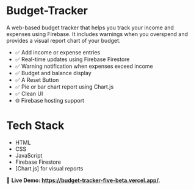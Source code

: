 # Budget-Tracker
A web-based budget tracker that helps you track your income and expenses using Firebase. It includes warnings when you overspend and provides a visual report chart of your budget.

- ✅ Add income or expense entries
- ✅ Real-time updates using Firebase Firestore
- ✅ Warning notification when expenses exceed income
- ✅ Budget and balance display
- ✅ A Reset Button
- ✅ Pie or bar chart report using Chart.js
- ✅ Clean UI
- 🌐 Firebase hosting support

# Tech Stack
- HTML
- CSS
- JavaScript
- Firebase Firestore
- [Chart.js] for visual reports

🔗 **Live Demo: https://budget-tracker-five-beta.vercel.app/**.
